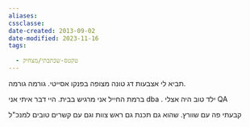 ```yaml
---
aliases: 
cssclasse: 
date-created: 2013-09-02
date-modified: 2023-11-16
tags:
  
  - טקטס-שכתבתי/מצחיק
---
```

תביא לי אצבעות דג טונה מצופה בפנקו אסייטי.  גורמה גורמה.

ברמת החייל אני מרגיש בבית.
היי דבר איתי אני dba .
ילד טוב היה אצלי QA

קבעתי פה עם שוורץ. שהוא גם תכנת גם ראש צוות וגם עם קשרים טובים למנכ"ל

